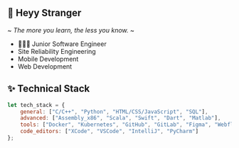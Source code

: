 ## 👋 Heyy Stranger
~ _The more you learn, the less you know._ ~
- 👨🏽‍💻 Junior Software Engineer
- Site Reliability Engineering
- Mobile Development
- Web Development

<!--
**Wavyness/Wavyness** is a ✨ _special_ ✨ repository because its `README.md` (this file) appears on your GitHub profile.

Here are some ideas to get you started:

- 🔭 I’m currently working on ...
- 🌱 I’m currently learning ...
- 👯 I’m looking to collaborate on ...
- 🤔 I’m looking for help with ...
- 💬 Ask me about ...
- 📫 How to reach me: ...
- 😄 Pronouns: ...
- ⚡ Fun fact: ...
-->

## ✨ Technical Stack

```javascript
let tech_stack = {
    general: ["C/C++", "Python", "HTML/CSS/JavaScript", "SQL"],
    advanced: ["Assembly_x86", "Scala", "Swift", "Dart", "Matlab"],
    tools: ["Docker", "Kubernetes", "GitHub", "GitLab", "Figma", "Webflow", "Notion"],
    code_editors: ["XCode", "VSCode", "IntelliJ", "PyCharm"]
};
```
